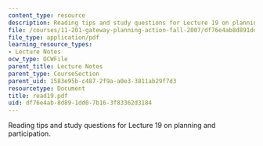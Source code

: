 ```yaml
---
content_type: resource
description: Reading tips and study questions for Lecture 19 on planning and participation.
file: /courses/11-201-gateway-planning-action-fall-2007/df76e4ab8d891dd07b163f83362d3184_read19.pdf
file_type: application/pdf
learning_resource_types:
- Lecture Notes
ocw_type: OCWFile
parent_title: Lecture Notes
parent_type: CourseSection
parent_uid: 1583e95b-c487-2f9a-a0e3-3811ab29f7d3
resourcetype: Document
title: read19.pdf
uid: df76e4ab-8d89-1dd0-7b16-3f83362d3184
---
```

Reading tips and study questions for Lecture 19 on planning and participation.

